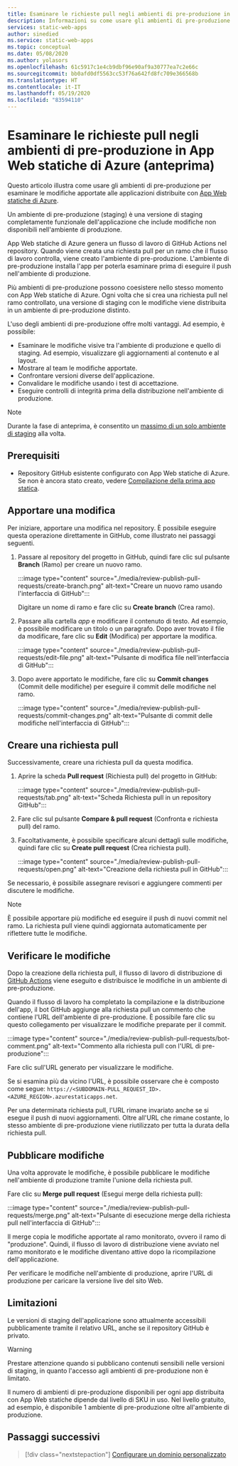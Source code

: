 ```yaml
---
title: Esaminare le richieste pull negli ambienti di pre-produzione in App Web statiche di Azure
description: Informazioni su come usare gli ambienti di pre-produzione per esaminare le modifiche alle richieste pull in App Web statiche di Azure.
services: static-web-apps
author: sinedied
ms.service: static-web-apps
ms.topic: conceptual
ms.date: 05/08/2020
ms.author: yolasors
ms.openlocfilehash: 61c5917c1e4cb9dbf96e90af9a30777ea7c2e66c
ms.sourcegitcommit: bb0afd0df5563cc53f76a642fd8fc709e366568b
ms.translationtype: HT
ms.contentlocale: it-IT
ms.lasthandoff: 05/19/2020
ms.locfileid: "83594110"
---
```

# <a name="review-pull-requests-in-pre-production-environments-in-azure-static-web-apps-preview"></a>Esaminare le richieste pull negli ambienti di pre-produzione in App Web statiche di Azure (anteprima)

Questo articolo illustra come usare gli ambienti di pre-produzione per esaminare le modifiche apportate alle applicazioni distribuite con [App Web statiche di Azure](overview.md).

Un ambiente di pre-produzione (staging) è una versione di staging completamente funzionale dell'applicazione che include modifiche non disponibili nell'ambiente di produzione.

App Web statiche di Azure genera un flusso di lavoro di GitHub Actions nel repository. Quando viene creata una richiesta pull per un ramo che il flusso di lavoro controlla, viene creato l'ambiente di pre-produzione. L'ambiente di pre-produzione installa l'app per poterla esaminare prima di eseguire il push nell'ambiente di produzione.

Più ambienti di pre-produzione possono coesistere nello stesso momento con App Web statiche di Azure. Ogni volta che si crea una richiesta pull nel ramo controllato, una versione di staging con le modifiche viene distribuita in un ambiente di pre-produzione distinto.

L'uso degli ambienti di pre-produzione offre molti vantaggi. Ad esempio, è possibile:

- Esaminare le modifiche visive tra l'ambiente di produzione e quello di staging. Ad esempio, visualizzare gli aggiornamenti al contenuto e al layout.
- Mostrare al team le modifiche apportate.
- Confrontare versioni diverse dell'applicazione.
- Convalidare le modifiche usando i test di accettazione.
- Eseguire controlli di integrità prima della distribuzione nell'ambiente di produzione.

> [!NOTE]
> Durante la fase di anteprima, è consentito un [massimo di un solo ambiente di staging](quotas.md) alla volta.

## <a name="prerequisites"></a>Prerequisiti

- Repository GitHub esistente configurato con App Web statiche di Azure. Se non è ancora stato creato, vedere [Compilazione della prima app statica](getting-started.md).

## <a name="make-a-change"></a>Apportare una modifica

Per iniziare, apportare una modifica nel repository. È possibile eseguire questa operazione direttamente in GitHub, come illustrato nei passaggi seguenti.

1. Passare al repository del progetto in GitHub, quindi fare clic sul pulsante **Branch** (Ramo) per creare un nuovo ramo.

    :::image type="content" source="./media/review-publish-pull-requests/create-branch.png" alt-text="Creare un nuovo ramo usando l'interfaccia di GitHub":::

    Digitare un nome di ramo e fare clic su **Create branch** (Crea ramo).

1. Passare alla cartella _app_ e modificare il contenuto di testo. Ad esempio, è possibile modificare un titolo o un paragrafo. Dopo aver trovato il file da modificare, fare clic su **Edit** (Modifica) per apportare la modifica.

    :::image type="content" source="./media/review-publish-pull-requests/edit-file.png" alt-text="Pulsante di modifica file nell'interfaccia di GitHub":::

1. Dopo avere apportato le modifiche, fare clic su **Commit changes** (Commit delle modifiche) per eseguire il commit delle modifiche nel ramo.

    :::image type="content" source="./media/review-publish-pull-requests/commit-changes.png" alt-text="Pulsante di commit delle modifiche nell'interfaccia di GitHub":::

## <a name="create-a-pull-request"></a>Creare una richiesta pull

Successivamente, creare una richiesta pull da questa modifica.

1. Aprire la scheda **Pull request** (Richiesta pull) del progetto in GitHub:

    :::image type="content" source="./media/review-publish-pull-requests/tab.png" alt-text="Scheda Richiesta pull in un repository GitHub":::

1. Fare clic sul pulsante **Compare & pull request** (Confronta e richiesta pull) del ramo.

1. Facoltativamente, è possibile specificare alcuni dettagli sulle modifiche, quindi fare clic su **Create pull request** (Crea richiesta pull).

    :::image type="content" source="./media/review-publish-pull-requests/open.png" alt-text="Creazione della richiesta pull in GitHub":::

Se necessario, è possibile assegnare revisori e aggiungere commenti per discutere le modifiche.

> [!NOTE]
> È possibile apportare più modifiche ed eseguire il push di nuovi commit nel ramo. La richiesta pull viene quindi aggiornata automaticamente per riflettere tutte le modifiche.

## <a name="review-changes"></a>Verificare le modifiche

Dopo la creazione della richiesta pull, il flusso di lavoro di distribuzione di [GitHub Actions](https://github.com/features/actions) viene eseguito e distribuisce le modifiche in un ambiente di pre-produzione.

Quando il flusso di lavoro ha completato la compilazione e la distribuzione dell'app, il bot GitHub aggiunge alla richiesta pull un commento che contiene l'URL dell'ambiente di pre-produzione. È possibile fare clic su questo collegamento per visualizzare le modifiche preparate per il commit.

:::image type="content" source="./media/review-publish-pull-requests/bot-comment.png" alt-text="Commento alla richiesta pull con l'URL di pre-produzione":::

Fare clic sull'URL generato per visualizzare le modifiche.

Se si esamina più da vicino l'URL, è possibile osservare che è composto come segue: `https://<SUBDOMAIN-PULL_REQUEST_ID>.<AZURE_REGION>.azurestaticapps.net`.

Per una determinata richiesta pull, l'URL rimane invariato anche se si esegue il push di nuovi aggiornamenti. Oltre all'URL che rimane costante, lo stesso ambiente di pre-produzione viene riutilizzato per tutta la durata della richiesta pull.

## <a name="publish-changes"></a>Pubblicare modifiche

Una volta approvate le modifiche, è possibile pubblicare le modifiche nell'ambiente di produzione tramite l'unione della richiesta pull.

Fare clic su **Merge pull request** (Esegui merge della richiesta pull):

:::image type="content" source="./media/review-publish-pull-requests/merge.png" alt-text="Pulsante di esecuzione merge della richiesta pull nell'interfaccia di GitHub":::

Il merge copia le modifiche apportate al ramo monitorato, ovvero il ramo di "produzione". Quindi, il flusso di lavoro di distribuzione viene avviato nel ramo monitorato e le modifiche diventano attive dopo la ricompilazione dell'applicazione.

Per verificare le modifiche nell'ambiente di produzione, aprire l'URL di produzione per caricare la versione live del sito Web.

## <a name="limitations"></a>Limitazioni

Le versioni di staging dell'applicazione sono attualmente accessibili pubblicamente tramite il relativo URL, anche se il repository GitHub è privato.

> [!WARNING]
> Prestare attenzione quando si pubblicano contenuti sensibili nelle versioni di staging, in quanto l'accesso agli ambienti di pre-produzione non è limitato.

Il numero di ambienti di pre-produzione disponibili per ogni app distribuita con App Web statiche dipende dal livello di SKU in uso. Nel livello gratuito, ad esempio, è disponibile 1 ambiente di pre-produzione oltre all'ambiente di produzione.

## <a name="next-steps"></a>Passaggi successivi

> [!div class="nextstepaction"]
> [Configurare un dominio personalizzato](custom-domain.md)
